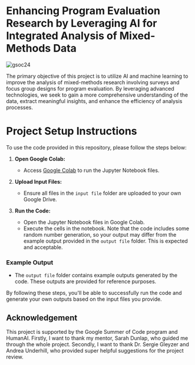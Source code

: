 # Enhancing Program Evaluation Research by Leveraging AI for Integrated Analysis of Mixed-Methods Data
![gsoc24](images/coll.png)

The primary objective of this project is to utilize AI and machine learning to improve the analysis of mixed-methods research involving surveys and focus group designs for program evaluation. By leveraging advanced technologies, we seek to gain a more comprehensive understanding of the data, extract meaningful insights, and enhance the efficiency of analysis processes.

# Project Setup Instructions

To use the code provided in this repository, please follow the steps below:

1. **Open Google Colab:**
   - Access [Google Colab](https://colab.research.google.com/) to run the Jupyter Notebook files.

2. **Upload Input Files:**
   - Ensure all files in the `input file` folder are uploaded to your own Google Drive.

3. **Run the Code:**
   - Open the Jupyter Notebook files in Google Colab.
   - Execute the cells in the notebook. Note that the code includes some random number generation, so your output may differ from the example output provided in the `output file` folder. This is expected and acceptable.

### Example Output
- The `output file` folder contains example outputs generated by the code. These outputs are provided for reference purposes.

By following these steps, you'll be able to successfully run the code and generate your own outputs based on the input files you provide.



## Acknowledgement

This project is supported by the Google Summer of Code program and HumanAI. Firstly, I want to thank my mentor, Sarah Dunlap, who guided me through the whole project. Secondly, I want to thank Dr. Sergie Gleyzer and Andrea Underhill, who provided super helpful suggestions for the project review.